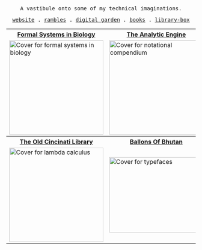 <p align="center">
<samp>A vastibule onto some of my technical imaginations.<samp>
</p>

<p align="center">

  <samp>
    <a href="https://saheed.codes">website</a> .
    <a href="https://saheed.codes/second-brain/entries">rambles</a> .
    <a href="https://saheed.codes/second-brain">digital garden</a> .
    <a href="https://saheed.codes/books">books</a> .
    <a href="https://github.com/ahmedsaheed/library-box">library-box</a> 
  </samp>
</p>
<table align="center">
  <tr>
  <th><a href="https://github.com/prathyvsh/formal-systems-in-biology">Formal Systems in Biology</a></td>
  <th><a href="https://www.fourmilab.ch/babbage/sketch.html">The Analytic Engine</a></td>
  <th><a href="https://github.com/prathyvsh/history-of-logic">History of Logic</a></td>
  </tr>
  
  <tr><td><a href="https://github.com/prathyvsh/formal-systems-in-biology"><img width="250px" alt="Cover for formal systems in biology" src="https://pbs.twimg.com/media/FZRKD95WAAIru4B?format=png&name=small" /></a></td>
<td><a href="https://www.fourmilab.ch/babbage/sketch.html"><img width="250px" alt="Cover for notational compendium" src="https://upload.wikimedia.org/wikipedia/commons/thumb/d/de/Ada_Lovelace_child_portrait_Somerville_College.jpg/220px-Ada_Lovelace_child_portrait_Somerville_College.jpg" /></a></td>
<td><a href="https://github.com/prathyvsh/history-of-logic"><img width="250px" alt="Cover for history of logic" src="https://pbs.twimg.com/media/FZJv0ZSXgAEWcYN?format=jpg&name=small" /></td></a></tr>

<tr>
  <th><a href="https://www.messynessychic.com/2014/06/17/seriously-though-how-did-the-most-beautiful-library-in-america-get-demolished/">The Old Cincinati Library</a></td>
  <th><a href="https://jonathanjenningsharris.com/work/balloons-of-bhutan">Ballons Of Bhutan</a></td>
  <th><a href="http://www.aaronsw.com/weblog/about">journals</a></td></tr>
    <tr><td><a href="https://www.messynessychic.com/2014/06/17/seriously-though-how-did-the-most-beautiful-library-in-america-get-demolished/"><img width="250px" alt="Cover for lambda calculus" src="https://pbs.twimg.com/media/FZLDuL5WQAA-OtV?format=jpg&name=small" /></a></td>
<td><a href="https://jonathanjenningsharris.com/work/balloons-of-bhutan"><img width="250px" height="200px" alt="Cover for typefaces" src="https://jonathanjenningsharris.com/static/items/people/jjh/projects/balloons-of-bhutan-rinzin-medium.jpg" /></a></td>
<td><a href="http://www.aaronsw.com/weblog/about"><img width="250px" alt="Cover for category theory" src="https://jonathanjenningsharris.com/static/items/people/jjh/projects/in-fragments-journals-big.jpg" /></td></a></tr>

</table>
